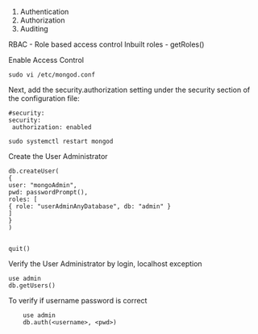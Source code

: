 1. Authentication
2. Authorization
3. Auditing


RBAC - Role based access control
Inbuilt roles - getRoles()

Enable Access Control

    sudo vi /etc/mongod.conf

Next, add the security.authorization setting under the security section of the configuration file:

    #security:
    security:
     authorization: enabled
    
    sudo systemctl restart mongod

Create the User Administrator

    db.createUser(
    {
    user: "mongoAdmin",
    pwd: passwordPrompt(),
    roles: [
    { role: "userAdminAnyDatabase", db: "admin" }
    ]
    }
    )


    quit()

Verify the User Administrator by login, localhost exception

    use admin
    db.getUsers()


To verify if username password is correct 

        use admin
        db.auth(<username>, <pwd>)
